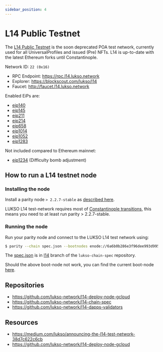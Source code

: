 ```yaml
---
sidebar_position: 4
---
```


# L14 Public Testnet

The [L14 Public Testnet](http://explorer.l14.lukso.network/) is the soon deprecated POA test network, currently used for all UniversalProfiles and issued (Pre) NFTs. L14 is up-to-date with the latest Ethereum forks until Constantinople.

Network ID: `22 (0x16)`

- RPC Endpoint: <https://rpc.l14.lukso.network>
- Explorer: <https://blockscout.com/lukso/l14>
- Faucet: <http://faucet.l14.lukso.network>

Enabled EiPs are:

- [eip140](https://github.com/ethereum/EIPs/blob/master/EIPS/eip-140.md)
- [eip145](https://github.com/ethereum/EIPs/blob/master/EIPS/eip-145.md)
- [eip211](https://github.com/ethereum/EIPs/blob/master/EIPS/eip-211.md)
- [eip214](https://github.com/ethereum/EIPs/blob/master/EIPS/eip-214.md)
- [eip658](https://github.com/ethereum/EIPs/blob/master/EIPS/eip-658.md)
- [eip1014](https://github.com/ethereum/EIPs/blob/master/EIPS/eip-1014.md)
- [eip1052](https://github.com/ethereum/EIPs/blob/master/EIPS/eip-1052.md)
- [eip1283](https://github.com/ethereum/EIPs/blob/master/EIPS/eip-1283.md)

Not included compared to Ethereum mainnet:

- [eip1234](https://github.com/ethereum/EIPs/blob/master/EIPS/eip-1234.md) (Difficulty bomb adjustment)

## How to run a L14 testnet node

### Installing the node

Install a parity node `> 2.2.7-stable` as [described here](https://openethereum.github.io/Setup.html).

LUKSO L14 test-network requires most of [Constantinople transitions](https://blog.ethereum.org/2019/02/22/ethereum-constantinople-st-petersburg-upgrade-announcement/), this means you need to at least run parity > 2.2.7-stable.

### Running the node

Run your parity node and connect to the LUKSO L14 test network using:

```bash
$ parity --chain spec.json --bootnodes enode://6a6b0b286e3f96dee993d995f3fd435a065388664e211f02533e28c9ddc31089eb90f71d1386c3c74ee60f79df86cacdb10992c38e2f9cccac4881cb84526415@35.195.116.26:30303
```

The [spec.json](https://github.com/lukso-network/lukso-chain-spec/blob/l14/spec.json) is in [l14](https://github.com/lukso-network/lukso-chain-spec/tree/l14) branch of the `lukso-chain-spec` repository.

Should the above boot-node not work, you can find the current boot-node [here](https://github.com/lukso-network/lukso-chain-spec/blob/l14/bootnodes.txt).

## Repositories

- <https://github.com/lukso-network/l14-deploy-node-gcloud>
- <https://github.com/lukso-network/l14-chain-spec>
- <https://github.com/lukso-network/l14-dapps-validators>

## Resources

- https://medium.com/lukso/announcing-the-l14-test-network-38d7c622c6cb
- https://github.com/lukso-network/l14-deploy-node-gcloud
